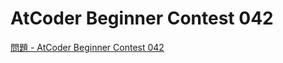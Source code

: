 AtCoder Beginner Contest 042
===

[問題 - AtCoder Beginner Contest 042](https://atcoder.jp/contests/abc042/tasks)
